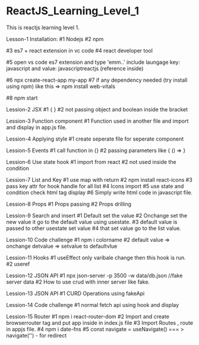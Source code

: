 # ReactJS_Learning_Level_1
This is reactjs learning level 1.


Lesson-1 Installation:
#1 Nodejs
#2 npm

#3 es7 + react extension in vc code
#4 react developer tool

#5 open vs code es7 extension and type 'emm..'  include laungage key: javascript and value: javascriptreactjs  (reference inside)

#6 npx create-react-app my-app
#7 if any dependency needed (try install using npm)    iike this => npm install web-vitals

#8 npm start

Lession-2 JSX
#1 { <!-- output value render --> }
#2 not passing object and boolean inside the bracket

Lession-3 Function component
#1 Function used in another file and import and display in app.js file.

Lession-4 Applying style
#1 create seperate file for seperate component

Lession-5  Events
#1 call function in {}
#2 passing parameters like { () => <!-- function name --> }

Lession-6 Use state hook
#1 import from react
#2 not used inside the condition

Lession-7 List and Key
#1 use map with return
#2 npm install react-icons
#3 pass key attr for hook handle for all list
#4 Icons import
#5 use state and condition check html tag display
#6 Simply write html code in javascript file.

Lession-8 Props
#1 Props passing
#2 Props drilling 

Lession-9 Search and insert
#1 Default set the value
#2 Onchange set the new value it go to the default value using usestate.
#3 default value is passed to other usestate set value 
#4 that set value go to the list value.


Lession-10 Code challenge
#1 npm i colorname
#2 default value => onchange detvalue => setvalue to defaultvlue


Lession-11 Hooks
#1 useEffect only varibale change then this hook is run.
#2 useref 


Lession-12 JSON API
#1 npx json-server -p 3500 -w data/db.json   //fake server data
#2 How to use crud with inner server like fake.


Lession-13 JSON API
#1 CURD Operations using fakeApi


Lession-14 Code challenge
#1 normal fetch api using hook and display


Lession-15 Router
#1  npm i react-router-dom
#2 Import and create browserrouter tag and put app inside in index.js file
#3 Import Routes , route in appjs file.
#4 npm i date-fns 
#5 const navigate = useNavigate()   === > navigate('')  -   for redirect